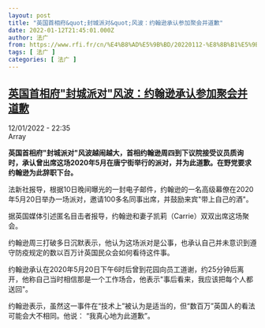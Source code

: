 ```yaml
---
layout: post
title: "英国首相府&quot;封城派对&quot;风波：约翰逊承认参加聚会并道歉"
date: 2022-01-12T21:45:01.000Z
author: 法广
from: https://www.rfi.fr/cn/%E4%B8%AD%E5%9B%BD/20220112-%E8%8B%B1%E5%9B%BD%E9%A6%96%E7%9B%B8%E5%BA%9C-%E5%B0%81%E5%9F%8E%E6%B4%BE%E5%AF%B9-%E9%A3%8E%E6%B3%A2-%E7%BA%A6%E7%BF%B0%E9%80%8A%E6%89%BF%E8%AE%A4%E5%8F%82%E5%8A%A0%E8%81%9A%E4%BC%9A%E5%B9%B6%E9%81%93%E6%AD%89
tags: [ 法广 ]
categories: [ 法广 ]
---
```

<!--1642023901000-->
[英国首相府&quot;封城派对&quot;风波：约翰逊承认参加聚会并道歉](https://www.rfi.fr/cn/%E4%B8%AD%E5%9B%BD/20220112-%E8%8B%B1%E5%9B%BD%E9%A6%96%E7%9B%B8%E5%BA%9C-%E5%B0%81%E5%9F%8E%E6%B4%BE%E5%AF%B9-%E9%A3%8E%E6%B3%A2-%E7%BA%A6%E7%BF%B0%E9%80%8A%E6%89%BF%E8%AE%A4%E5%8F%82%E5%8A%A0%E8%81%9A%E4%BC%9A%E5%B9%B6%E9%81%93%E6%AD%89)
------

<div>
<div>12/01/2022 - 22:35</div>Array<p><strong>                    英国首相府"封城派对"风波越闹越大，首相约翰逊周四到下议院接受议员质询时，承认曾出席这场2020年5月在唐宁街举行的派对，并为此道歉。在野党要求约翰逊为此辞职下台。                </strong></p><div >                    <p>法新社报导，根据10日晚间曝光的一封电子邮件，约翰逊的一名高级幕僚在2020年5月20日举办一场派对，邀请100多名同事出席，并鼓励来宾"带上自己的酒"。</p><p>据英国媒体引述匿名目击者报导，约翰逊和妻子凯莉（Carrie）双双出席这场聚会。</p><p>约翰逊周三打破多日沉默表示，他认为这场派对是公事，也承认自己并未意识到遵守防疫规定的数以百万计英国民众会如何看待这件事。</p><p>约翰逊承认在2020年5月20日下午6时后曾到花园向员工道谢，约25分钟后离开，他称自己当时相信那是一个工作场合，他表示"事后看来，我应该把每个人都送回"。</p><p>约翰逊表示，虽然这一事件在“技术上”被认为是适当的，但“数百万”英国人的看法可能会大不相同。他说： “我真心地为此道歉”。</p>                                            <div data-selfpromo-newsletter>    </div>    <div data-selfpromo-app>    </div>                </div>
</div>
